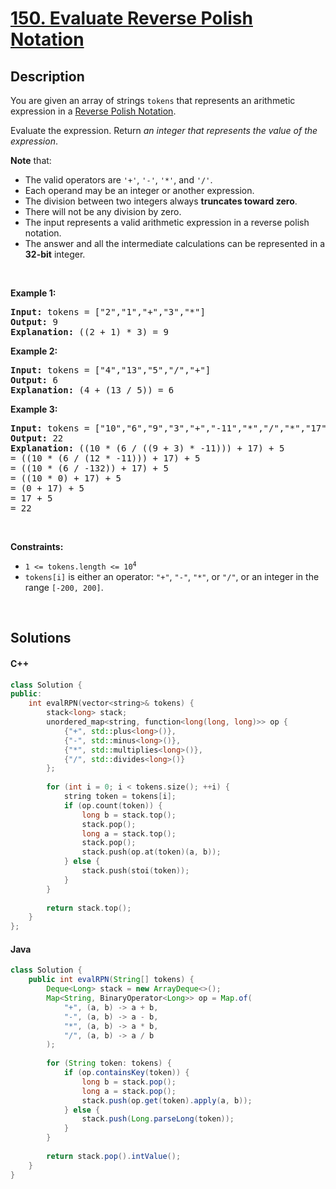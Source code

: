 # [150. Evaluate Reverse Polish Notation](https://leetcode.com/problems/evaluate-reverse-polish-notation)

## Description

<p>You are given an array of strings <code>tokens</code> that represents an arithmetic expression in a <a href="http://en.wikipedia.org/wiki/Reverse_Polish_notation" target="_blank">Reverse Polish Notation</a>.</p>

<p>Evaluate the expression. Return <em>an integer that represents the value of the expression</em>.</p>

<p><strong>Note</strong> that:</p>

<ul>
    <li>The valid operators are <code>&#39;+&#39;</code>, <code>&#39;-&#39;</code>, <code>&#39;*&#39;</code>, and <code>&#39;/&#39;</code>.</li>
    <li>Each operand may be an integer or another expression.</li>
    <li>The division between two integers always <strong>truncates toward zero</strong>.</li>
    <li>There will not be any division by zero.</li>
    <li>The input represents a valid arithmetic expression in a reverse polish notation.</li>
    <li>The answer and all the intermediate calculations can be represented in a <strong>32-bit</strong> integer.</li>
</ul>

<p>&nbsp;</p>
<p><strong class="example">Example 1:</strong></p>

<pre>
<strong>Input:</strong> tokens = [&quot;2&quot;,&quot;1&quot;,&quot;+&quot;,&quot;3&quot;,&quot;*&quot;]
<strong>Output:</strong> 9
<strong>Explanation:</strong> ((2 + 1) * 3) = 9
</pre>

<p><strong class="example">Example 2:</strong></p>

<pre>
<strong>Input:</strong> tokens = [&quot;4&quot;,&quot;13&quot;,&quot;5&quot;,&quot;/&quot;,&quot;+&quot;]
<strong>Output:</strong> 6
<strong>Explanation:</strong> (4 + (13 / 5)) = 6
</pre>

<p><strong class="example">Example 3:</strong></p>

<pre>
<strong>Input:</strong> tokens = [&quot;10&quot;,&quot;6&quot;,&quot;9&quot;,&quot;3&quot;,&quot;+&quot;,&quot;-11&quot;,&quot;*&quot;,&quot;/&quot;,&quot;*&quot;,&quot;17&quot;,&quot;+&quot;,&quot;5&quot;,&quot;+&quot;]
<strong>Output:</strong> 22
<strong>Explanation:</strong> ((10 * (6 / ((9 + 3) * -11))) + 17) + 5
= ((10 * (6 / (12 * -11))) + 17) + 5
= ((10 * (6 / -132)) + 17) + 5
= ((10 * 0) + 17) + 5
= (0 + 17) + 5
= 17 + 5
= 22
</pre>

<p>&nbsp;</p>
<p><strong>Constraints:</strong></p>

<ul>
    <li><code>1 &lt;= tokens.length &lt;= 10<sup>4</sup></code></li>
    <li><code>tokens[i]</code> is either an operator: <code>&quot;+&quot;</code>, <code>&quot;-&quot;</code>, <code>&quot;*&quot;</code>, or <code>&quot;/&quot;</code>, or an integer in the range <code>[-200, 200]</code>.</li>
</ul>
<p>&nbsp;</p>

## Solutions

<!-- tabs:start -->

#### C++

```cpp
class Solution {
public:
    int evalRPN(vector<string>& tokens) {
        stack<long> stack;
        unordered_map<string, function<long(long, long)>> op {
            {"+", std::plus<long>()},
            {"-", std::minus<long>()},
            {"*", std::multiplies<long>()},
            {"/", std::divides<long>()}
        };
        
        for (int i = 0; i < tokens.size(); ++i) {
            string token = tokens[i];
            if (op.count(token)) {
                long b = stack.top();
                stack.pop();
                long a = stack.top();
                stack.pop();
                stack.push(op.at(token)(a, b));
            } else {
                stack.push(stoi(token));
            }
        }
        
        return stack.top();
    }
};
```

#### Java

```java
class Solution {
    public int evalRPN(String[] tokens) {
        Deque<Long> stack = new ArrayDeque<>();
        Map<String, BinaryOperator<Long>> op = Map.of(
            "+", (a, b) -> a + b,
            "-", (a, b) -> a - b,
            "*", (a, b) -> a * b,
            "/", (a, b) -> a / b
        );
        
        for (String token: tokens) {
            if (op.containsKey(token)) {
                long b = stack.pop();
                long a = stack.pop();
                stack.push(op.get(token).apply(a, b));
            } else {
                stack.push(Long.parseLong(token));
            }
        }
        
        return stack.pop().intValue();
    }
}
```

<!-- tabs:end -->
